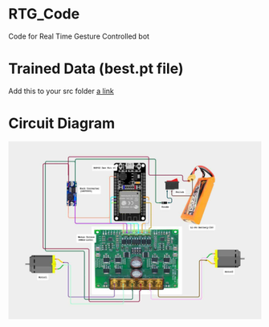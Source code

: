 # RTG_Code
Code for Real Time Gesture Controlled bot

# Trained Data (best.pt file)
Add this to your src folder
[a link](https://drive.google.com/file/d/15SSBx1ld-qe-bZtq_VRlp4yCsTjhNoe7/view?usp=drivesdk)

# Circuit Diagram
![alt text](https://github.com/jayvekariya-edu/RTG_Code/blob/main/Media/Circuit.jpg?raw=true)
